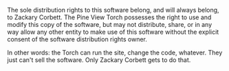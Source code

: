 The sole distribution rights to this software belong, and will always belong, to Zackary Corbett.
The Pine View Torch possesses the right to use and modify this copy of the software, but may not distribute,
share, or in any way allow any other entity to make use of this software without the explicit consent of the software distribution rights owner.

In other words: the Torch can run the site, change the code, whatever. They just can't sell the software.
Only Zackary Corbett gets to do that.